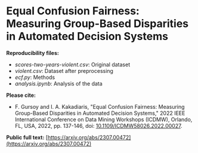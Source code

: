 # Equal Confusion Fairness: Measuring Group-Based Disparities in Automated Decision Systems

**Reproducibility files:**
- _scores-two-years-violent.csv_:  Original dataset
- _violent.csv_:  Dataset after preprocessing
- _ecf.py_:  Methods
- _analysis.ipynb_:  Analysis of the data

 

**Please cite:**
- F. Gursoy and I. A. Kakadiaris, "Equal Confusion Fairness: Measuring Group-Based Disparities in Automated Decision Systems," 2022 IEEE International Conference on Data Mining Workshops (ICDMW), Orlando, FL, USA, 2022, pp. 137-146, doi: [10.1109/ICDMW58026.2022.00027](https://doi.org/10.1109/ICDMW58026.2022.00027).


**Public full text:**
[https://arxiv.org/abs/2307.00472](https://arxiv.org/abs/2307.00472)
